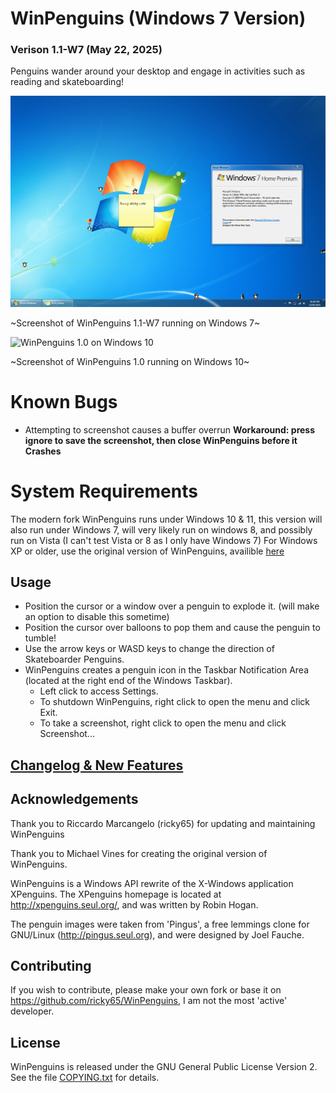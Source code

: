 # WinPenguins (Windows 7 Version)
### Verison 1.1-W7 (May 22, 2025)

 Penguins wander around your desktop and engage in activities such as reading and skateboarding!

![WinPenguins 1.1-W7 on Windows 7 with a couple other programs open](./WinPenguins-W7.GIF)

~Screenshot of WinPenguins 1.1-W7 running on Windows 7~

![WinPenguins 1.0 on Windows 10](./winpenguins_windows_10.png)

~Screenshot of WinPenguins 1.0 running on Windows 10~

# Known Bugs
- Attempting to screenshot causes a buffer overrun **Workaround: press ignore to save the screenshot, then close WinPenguins before it Crashes**

# System Requirements
The modern fork WinPenguins runs under Windows 10 & 11, this version will also run under Windows 7, will very likely run on windows 8, and possibly run on Vista (I can't test Vista or 8 as I only have Windows 7) For Windows XP or older, use the original version of WinPenguins, availible [here](https://winpenguins.sourceforge.io/)

## Usage

* Position the cursor or a window over a penguin to explode it. (will make an option to disable this sometime)
* Position the cursor over balloons to pop them and cause the penguin to tumble! 
* Use the arrow keys or WASD keys to change the direction of Skateboarder Penguins.
* WinPenguins creates a penguin icon in the Taskbar Notification Area (located at the right end of the Windows Taskbar).  
   - Left click to access Settings.
   - To shutdown WinPenguins, right click to open the menu and click Exit.
   - To take a screenshot, right click to open the menu and click Screenshot... 


## [Changelog & New Features](./Changelog.txt)



## Acknowledgements

Thank you to Riccardo Marcangelo (ricky65) for updating and maintaining WinPenguins 

Thank you to Michael Vines for creating the original version of WinPenguins.

WinPenguins is a Windows API rewrite of the X-Windows application XPenguins. The XPenguins homepage is located at http://xpenguins.seul.org/, and was written by Robin Hogan.

The penguin images were taken from 'Pingus', a free lemmings clone for GNU/Linux (http://pingus.seul.org), and were designed by Joel Fauche. 

## Contributing

If you wish to contribute, please make your own fork or base it on https://github.com/ricky65/WinPenguins, I am not the most 'active' developer.

## License

WinPenguins is released under the GNU General Public License Version 2. See the file [COPYING.txt](./COPYING.txt) for details.